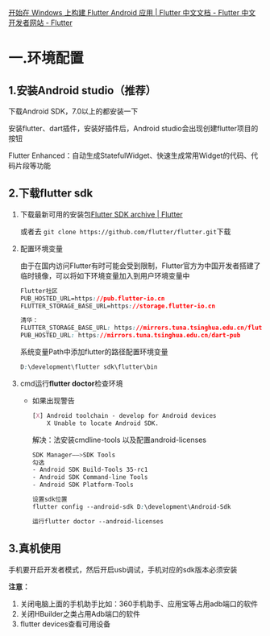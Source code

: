 [开始在 Windows 上构建 Flutter Android 应用 | Flutter 中文文档 - Flutter 中文开发者网站 - Flutter](https://flutter.cn/docs/get-started/install/windows/mobile)

# 一.环境配置

## 1.安装Android studio（推荐）

下载Android SDK，7.0以上的都安装一下

安装flutter、dart插件，安装好插件后，Android studio会出现创建flutter项目的按钮

Flutter Enhanced：自动生成StatefulWidget、快速生成常用Widget的代码、代码片段等功能

## 2.下载flutter sdk

1. 下载最新可用的安装包[Flutter SDK archive | Flutter](https://docs.flutter.dev/release/archive?tab=windows#windows) 

   或者去 `git clone https://github.com/flutter/flutter.git`下载

2. 配置环境变量

   由于在国内访问Flutter有时可能会受到限制，Flutter官方为中国开发者搭建了临时镜像，可以将如下环境变量加入到用户环境变量中

   ```css
   Flutter社区
   PUB_HOSTED_URL=https://pub.flutter-io.cn
   FLUTTER_STORAGE_BASE_URL=https://storage.flutter-io.cn
   
   清华：
   FLUTTER_STORAGE_BASE_URL: https://mirrors.tuna.tsinghua.edu.cn/flutter 
   PUB_HOSTED_URL: https://mirrors.tuna.tsinghua.edu.cn/dart-pub
   ```

   系统变量Path中添加flutter的路径配置环境变量

   ```css
   D:\development\flutter sdk\flutter\bin
   ```

3. cmd运行**flutter doctor**检查环境

   - 如果出现警告

     ```css
     [X] Android toolchain - develop for Android devices
         X Unable to locate Android SDK.
     ```

     解决：法安装cmdline-tools 以及配置android-licenses

     ```css
     SDK Manager——>SDK Tools
     勾选
     - Android SDK Build-Tools 35-rc1
     - Android SDK Command-line Tools
     - Android SDK Platform-Tools
     ```

     ```css
     设置sdk位置
     flutter config --android-sdk D:\development\Android-Sdk
     
     运行flutter doctor --android-licenses
     ```

## 3.真机使用

手机要开启开发者模式，然后开启usb调试，手机对应的sdk版本必须安装

**注意：**

   1. 关闭电脑上面的手机助手比如：360手机助手、应用宝等占用adb端口的软件
   2. 关闭HBuilder之类占用Adb端口的软件
   3. flutter devices查看可用设备
